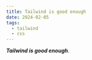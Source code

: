 ```yaml
---
title: Tailwind is good enough
date: 2024-02-05
tags:
  - tailwind
  - css
---
```


**_Tailwind is good enough_**.
